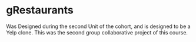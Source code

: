 # gRestaurants

Was Designed during the second Unit of the cohort, and is designed to be a Yelp clone. This was the second group collaborative project of this course.
